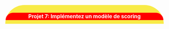 <div style='color:white;background-color:#F8EB47;border-radius:100px 100px 0 0;padding:1px;'>
    <h1 style='color:white;background-color:red;border-radius:100px 100px 0 0;padding:2px;text-align:center;font-size: 1.2em;'> Projet 7: Implémentez un modèle de scoring</h1>
</div>
